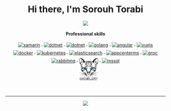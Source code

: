 <h1 align="center">Hi there, I'm Sorouh Torabi</h1>

<p align="center"> 
 <a href="https://github.com/tspersian" alt="soroush torabi's github stats">
   <img src="https://img.shields.io/badge/-@tspersian-%23181717?style=flat-square&logo=github" />
 </a>
</p>

<p align="center"> 
 <strong>
  Professional skills
  </strong>
</p>

<p align="center">
  <a href="https://dotnet.microsoft.com/en-us/apps/xamarin">
    <img src="https://simpleicons.org/icons/xamarin.svg" alt="xamarin" style="vertical-align:top; margin:4px; width: 60px;">
  </a>
   <a href="https://dotnet.microsoft.com/">
    <img src="https://www.vectorlogo.zone/logos/dotnet/dotnet-ar21.svg" alt="dotnet" style="vertical-align:top; margin:4px;">
  </a>
  <a href="https://dotnet.microsoft.com/">
    <img src="https://upload.wikimedia.org/wikipedia/commons/e/ee/.NET_Core_Logo.svg" height="60px" alt="dotnet" style="vertical-align:top; margin:4px;">
  </a>
  <a href="https://go.dev/">
    <img src="https://www.vectorlogo.zone/logos/golang/golang-ar21.svg" alt="golang" style="vertical-align:top; margin:4px;">
  </a>
  <a href="https://angular.io">
    <img src="https://www.vectorlogo.zone/logos/angular/angular-ar21.svg" alt="angular" style="vertical-align:top; margin:4px;">
  </a>
  <a href="https://dotnet.microsoft.com/">
    <img src="https://www.vectorlogo.zone/logos/vuejs/vuejs-ar21.svg" height="60px" alt="vuejs" style="vertical-align:top; margin:4px;">
  </a>
  <a href="https://hub.docker.com/">
    <img src="https://www.vectorlogo.zone/logos/docker/docker-ar21.svg" alt="docker" style="vertical-align:top; margin:4px">
  </a> 
  <a href="https://kubernetes.io">
    <img src="https://www.vectorlogo.zone/logos/kubernetes/kubernetes-ar21.svg" alt="kubernetes" style="vertical-align:top; margin:4px">
  </a>
  <a href="https://www.elastic.co">
    <img src="https://www.vectorlogo.zone/logos/elastic/elastic-ar21.svg" alt="elasticsearch" style="vertical-align:top; margin:4px">
  </a>
  <a href="https://appcenter.ms/">
    <img src="https://www.vectorlogo.zone/logos/appcenterms/appcenterms-ar21.svg" alt="appcenterms" style="vertical-align:top; margin:4px;">
  </a>
  <a href="https://grpc.io/">
    <img src="https://www.vectorlogo.zone/logos/grpcio/grpcio-ar21.svg" alt="grpc" style="vertical-align:top; margin:4px;">
  </a>
  <a href="https://www.rabbitmq.com">
    <img src="https://www.vectorlogo.zone/logos/rabbitmq/rabbitmq-ar21.svg" alt="rabbitmq" style="vertical-align:top; margin:4px">
  </a>
  <a href="https://github.com/ThreeMammals/Ocelot">
    <img src="https://github.com/ThreeMammals/Ocelot/raw/develop/images/ocelot_logo.png" alt="ocelot" style="vertical-align:top; margin:4px; width: 60px;">
  </a>
  <a href="https://microsoft.com">
    <img src="https://simpleicons.org/icons/microsoftsqlserver.svg" alt="mssql" style="vertical-align:top; margin:4px; width: 60px;">
  </a>
  
  <br/>
</p>
<br/>

---

<p align="center">
  <a href="#" alt="soroush torabi's github stats"><img src="https://github-readme-stats.vercel.app/api?username=tspersian" /></a>
</p>

